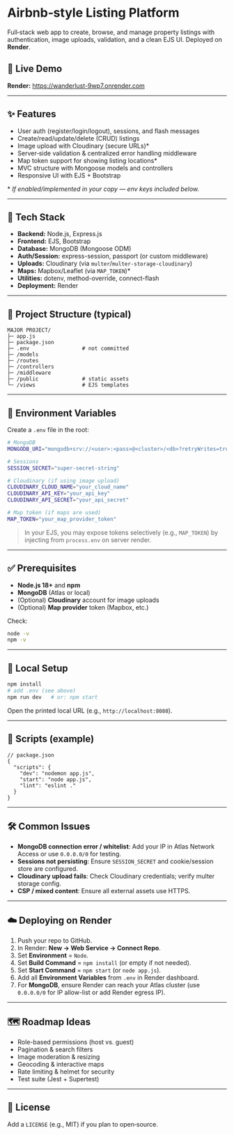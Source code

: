 # Airbnb‑style Listing Platform

Full‑stack web app to create, browse, and manage property listings with authentication, image uploads, validation, and a clean EJS UI. Deployed on **Render**.

## 🔗 Live Demo
**Render:** https://wanderlust-9wp7.onrender.com

---

## ✨ Features
- User auth (register/login/logout), sessions, and flash messages
- Create/read/update/delete (CRUD) listings
- Image upload with Cloudinary (secure URLs)*
- Server‑side validation & centralized error handling middleware
- Map token support for showing listing locations*
- MVC structure with Mongoose models and controllers
- Responsive UI with EJS + Bootstrap

\* *If enabled/implemented in your copy — env keys included below.*

---

## 🧱 Tech Stack
- **Backend:** Node.js, Express.js
- **Frontend:** EJS, Bootstrap
- **Database:** MongoDB (Mongoose ODM)
- **Auth/Session:** express-session, passport (or custom middleware)
- **Uploads:** Cloudinary (via `multer`/`multer-storage-cloudinary`)
- **Maps:** Mapbox/Leaflet (via `MAP_TOKEN`)*
- **Utilities:** dotenv, method-override, connect-flash
- **Deployment:** Render

---

## 📂 Project Structure (typical)
```
MAJOR PROJECT/
├─ app.js
├─ package.json
├─ .env                 # not committed
├─ /models
├─ /routes
├─ /controllers
├─ /middleware
├─ /public              # static assets
└─ /views               # EJS templates
```

---

## 🔑 Environment Variables
Create a `.env` file in the root:

```bash
# MongoDB
MONGODB_URI="mongodb+srv://<user>:<pass>@<cluster>/<db>?retryWrites=true&w=majority"

# Sessions
SESSION_SECRET="super-secret-string"

# Cloudinary (if using image upload)
CLOUDINARY_CLOUD_NAME="your_cloud_name"
CLOUDINARY_API_KEY="your_api_key"
CLOUDINARY_API_SECRET="your_api_secret"

# Map token (if maps are used)
MAP_TOKEN="your_map_provider_token"
```

> In your EJS, you may expose tokens selectively (e.g., `MAP_TOKEN`) by injecting from `process.env` on server render.

---

## ✅ Prerequisites
- **Node.js 18+** and **npm**
- **MongoDB** (Atlas or local)
- (Optional) **Cloudinary** account for image uploads
- (Optional) **Map provider** token (Mapbox, etc.)

Check:
```bash
node -v
npm -v
```

---

## 🚀 Local Setup
```bash
npm install
# add .env (see above)
npm run dev   # or: npm start
```
Open the printed local URL (e.g., `http://localhost:8080`).

---

## 📜 Scripts (example)
```jsonc
// package.json
{
  "scripts": {
    "dev": "nodemon app.js",
    "start": "node app.js",
    "lint": "eslint ."
  }
}
```

---

## 🛠️ Common Issues
- **MongoDB connection error / whitelist**: Add your IP in Atlas Network Access or use `0.0.0.0/0` for testing.
- **Sessions not persisting**: Ensure `SESSION_SECRET` and cookie/session store are configured.
- **Cloudinary upload fails**: Check Cloudinary credentials; verify multer storage config.
- **CSP / mixed content**: Ensure all external assets use HTTPS.

---

## ☁️ Deploying on Render
1. Push your repo to GitHub.
2. In Render: **New → Web Service → Connect Repo**.
3. Set **Environment** = `Node`.
4. Set **Build Command** = `npm install` (or empty if not needed).
5. Set **Start Command** = `npm start` (or `node app.js`).
6. Add all **Environment Variables** from `.env` in Render dashboard.
7. For **MongoDB**, ensure Render can reach your Atlas cluster (use `0.0.0.0/0` for IP allow-list or add Render egress IP).

---

## 🗺️ Roadmap Ideas
- Role-based permissions (host vs. guest)
- Pagination & search filters
- Image moderation & resizing
- Geocoding & interactive maps
- Rate limiting & helmet for security
- Test suite (Jest + Supertest)

---

## 📄 License
Add a `LICENSE` (e.g., MIT) if you plan to open‑source.
